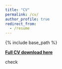 ```yaml
---
title: "CV"
permalink: /cv/
author_profile: true
redirect_from:
  - /resume
---
```


{% include base_path %}


**[Full CV download here](http://yangjh2612.github.io/files/cv.pdf)**

check
